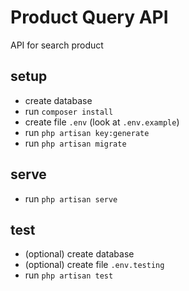 # Product Query API
API for search product

## setup
- create database
- run `composer install`
- create file `.env` (look at `.env.example`)
- run `php artisan key:generate`
- run `php artisan migrate`

## serve
- run `php artisan serve`

## test
- (optional) create database
- (optional) create file `.env.testing`
- run `php artisan test`
